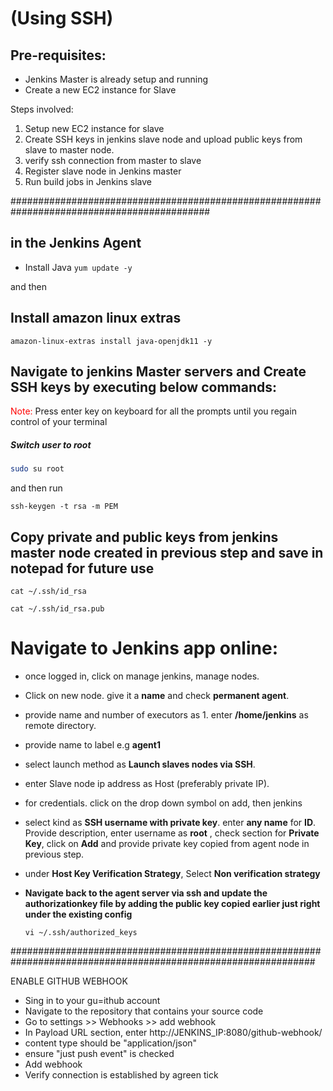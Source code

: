# (Using SSH)

## Pre-requisites:

- Jenkins Master is already setup and running
- Create a new EC2 instance for Slave

Steps involved:
1. Setup new EC2 instance for slave
2. Create SSH keys in jenkins slave node and upload public keys from slave to master node.
3. verify ssh connection from master to slave
4. Register slave node in Jenkins master
5. Run build jobs in Jenkins slave

############################################################################################

## in the Jenkins Agent

- Install Java
```yum update -y ```

and then 

## Install amazon linux extras
```amazon-linux-extras install java-openjdk11 -y```


## Navigate to jenkins Master servers and Create SSH keys by executing below commands:
<span style="color:red;">Note:</span> Press enter key  on keyboard for all the prompts until you regain control of your terminal

##### Switch user to root
```bash
sudo su root
```
and then run

```ssh-keygen -t rsa -m PEM```

## Copy private and public keys from jenkins master node created in previous step and save in notepad for future use

```cat ~/.ssh/id_rsa```

```cat ~/.ssh/id_rsa.pub```

# Navigate to Jenkins app online:

- once logged in, click on manage jenkins, manage nodes.

- Click on new node. give it a **name** and check **permanent agent**.
- provide name and number of executors as 1. enter **/home/jenkins** as remote directory.
- provide name to label e.g **agent1**
- select launch method as **Launch slaves nodes via SSH**.
- enter Slave node ip address as Host (preferably private IP).

- for credentials. click on the drop down symbol on add, then jenkins 
- select kind as **SSH username with private key**. enter **any name** for **ID**. Provide description, enter username as **root** , check section for **Private Key**, click on **Add** and provide private key copied from agent node in previous step.
- under **Host Key Verification Strategy**, Select **Non verification strategy**
  
- **Navigate back to the agent server via ssh and update the **authorizationkey** file by adding the public key copied earlier just right under the existing config**
  
  ```
  vi ~/.ssh/authorized_keys
  ```

###############################################################################################################

ENABLE GITHUB WEBHOOK

- Sing in to your gu=ithub account
- Navigate to the repository that contains your source code
- Go to settings >> Webhooks >> add webhook
- In Payload URL section, enter http://JENKINS_IP:8080/github-webhook/
- content type should be "application/json"
- ensure "just push event" is checked
- Add webhook
- Verify connection is established by agreen tick







